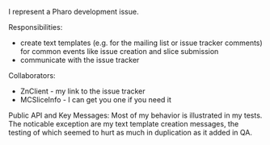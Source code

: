 I represent a Pharo development issue.Responsibilities:- create text templates (e.g. for the mailing list or issue tracker comments) for common events like issue creation and slice submission- communicate with the issue trackerCollaborators:- ZnClient - my link to the issue tracker- MCSliceInfo - I can get you one if you need itPublic API and Key Messages:Most of my behavior is illustrated in my tests. The noticable exception are my text template creation messages, the testing of which seemed to hurt as much in duplication as it added in QA.